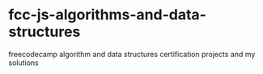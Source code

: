 # fcc-js-algorithms-and-data-structures
freecodecamp algorithm and data structures certification projects and my solutions

